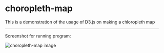 # choropleth-map
This is a demonstration of the usage of D3.js on making a chloropleth map

-----
Screenshot for running program:

![choropleth-map image](https://www.sirajsaleem.com/web/choropleth-map/images/choropleth-map.png)
